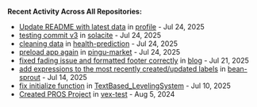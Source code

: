
**Recent Activity Across All Repositories:**

- [Update README with latest data](https://github.com/solacite/profile/commit/fd58f668d5319ec6700212e170700386f8a75ff1) in [profile](https://github.com/solacite/profile) - Jul 24, 2025
- [testing commit v3](https://github.com/solacite/solacite/commit/bb01738a98334dbfcd066c1f6acc05c0cac0add6) in [solacite](https://github.com/solacite/solacite) - Jul 24, 2025
- [cleaning data](https://github.com/solacite/health-prediction/commit/7e4e2e7f8a8b746d9ab67253171fc348f569044c) in [health-prediction](https://github.com/solacite/health-prediction) - Jul 24, 2025
- [preload app again](https://github.com/solacite/pingu-market/commit/b81ffc4f13f0be26d54d2f28d2b76cb88dc8ec51) in [pingu-market](https://github.com/solacite/pingu-market) - Jul 24, 2025
- [fixed fading issue and formatted footer correctly](https://github.com/solacite/blog/commit/83bbcc71926acae08d1af7ff2052e60d2131bbc5) in [blog](https://github.com/solacite/blog) - Jul 21, 2025
- [add expressions to the most recently created/updated labels](https://github.com/solacite/bean-sprout/commit/4c43e223bad385763071243be31b420ce0500fc8) in [bean-sprout](https://github.com/solacite/bean-sprout) - Jul 14, 2025
- [fix initialize function](https://github.com/solacite/TextBased_LevelingSystem/commit/782f38355517ba4ceeb24cc6c0f3ccb66d40e3ed) in [TextBased_LevelingSystem](https://github.com/solacite/TextBased_LevelingSystem) - Jul 10, 2025
- [Created PROS Project](https://github.com/solacite/vex-test/commit/f006fbefb8f22cf9176226ace76a1a04b1ae8d4e) in [vex-test](https://github.com/solacite/vex-test) - Aug 5, 2024

